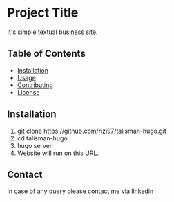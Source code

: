 # Project Title

It's simple textual business site.

## Table of Contents

- [Installation](#installation)
- [Usage](#usage)
- [Contributing](#contributing)
- [License](#license)

## Installation

1. git clone https://github.com/rizi97/talisman-hugo.git
2. cd talisman-hugo
3. hugo server
4. Website will run on this [URL](localhost:1313/talisman-hugo).

## Contact

In case of any query please contact me via [linkedin](https://www.linkedin.com/in/muhammad-rizwan-aslam/)


